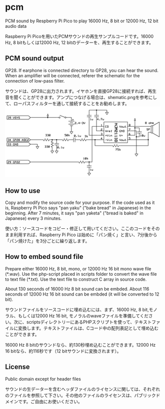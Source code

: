 # pcm
PCM sound by Respberry Pi Pico to play 16000 Hz, 8 bit or 12000 Hz, 12 bit audio data

Raspberry Pi Picoを用いたPCMサウンドの再生サンプルコードです。16000 Hz, 8 bitもしくは12000 Hz, 12 bitのデーターを、再生することができます。

## PCM sound output
GP28. If earphone is connected directory to GP28, you can hear the sound. When an amplifier will be connected, referer the schematic for the connection of low-pass filter.

サウンドは、GP28に出力されます。イヤホンを直接GP28に接続すれば、再生音を聞くことができます。アンプにつなげる場合は、shematic.pngを参考にして、ローパスフィルターを通して接続することをお勧めします。
![schematic.png](https://raw.githubusercontent.com/kmorimatsu/pcm/main/schematic.png)

## How to use
Copy and modify the source code for your purpose. If the code used as it is, Raspberry Pi Pico says "pan yaku" ("bake bread" in Japanese) in the beginning. After 7 minutes, it says "pan yaketa" ("bread is baked" in Japanese) every 3 minutes.

使い方：ソースコードをコピー・修正して用いてください。ここのコードをそのまま利用すれば、Raspberry Pi Pico は始めに「パン焼く」と言い、7分後から「パン焼けた」を3分ごとに繰り返します。

## How to embed sound file
Prepare either 16000 Hz, 8 bit, mono, or 12000 Hz 16 bit mono wave file (\*.wav). Use the php-script placed in scripts folder to convert the wave file to text file (\*.txt). Use the text file to construct C array in source code.

About 130 seconds of 16000 Hz 8 bit sound can be embded. About 116 seconds of 12000 Hz 16 bit sound can be embded (it will be converted to 12 bit).

サウンドファイルをソースコードに埋め込むには、まず、16000 Hz, 8 bit,モノラル、もしくは12000 Hz 16 bit, モノラルのwaveファイルを準備してください。次に、scriptsディレクトリーにあるPHPスクリプトを使って、テキストファイルに変換します。テキストファイルは、Cコード中の配列表記として埋め込むことができます。

16000 Hz 8 bitのサウンドなら、約130秒埋め込むことができます。12000 Hz 16 bitなら、約116秒です（12 bitサウンドに変換されます）。

## License
Public domain except for header files

サウンドの生データーを含むヘッダファイルのライセンスに関しては、それぞれのファイルを参照して下さい。その他のファイルのライセンスは、パブリックドメインです。ご自由にお使いください。